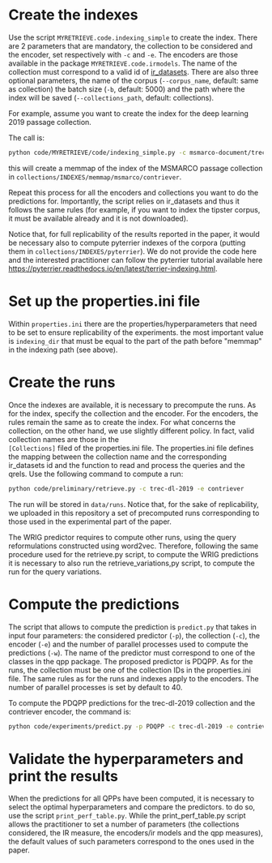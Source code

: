 # Create the indexes

Use the script <code>MYRETRIEVE.code.indexing_simple</code> to create the index. There are 2 parameters that are 
mandatory, the collection to be considered and the encoder, set respectively with <code>-c</code> and <code>-e</code>.
The encoders are those available in the package <code>MYRETRIEVE.code.irmodels</code>. The name of the collection
must correspond to a valid id of <a href=https://ir-datasets.com/>ir_datasets</a>. There are also three optional
parameters, the name of the corpus (<code>--corpus_name</code>, default: same as collection)
the batch size (<code>-b</code>, default: 5000) and the path where
the index will be saved (<code>--collections_path</code>, default: collections).

For example, assume you want to create  the index for the deep learning 2019 passage collection.

The call is:
```bash 
python code/MYRETRIEVE/code/indexing_simple.py -c msmarco-document/trec-dl-2019/judged --corpus_name msmarco -e contriever
```
this will create a memmap of the index of the MSMARCO passage collection in 
<code>collections/INDEXES/memmap/msmarco/contriever</code>.

Repeat this process for all the encoders and collections you want to do the predictions for.
Importantly, the script relies on ir_datasets and thus it follows the same rules (for example, if you want to index the
tipster corpus, it must be available already and it is not downloaded).

Notice that, for full replicability of the results reported in the paper, it would be necessary also to compute 
pyterrier indexes of the corpora (putting them in <code>collections/INDEXES/pyterrier</code>). We do not provide the 
code here and the interested practitioner can follow the pyterrier tutorial available here 
<a href="https://pyterrier.readthedocs.io/en/latest/terrier-indexing.html">
https://pyterrier.readthedocs.io/en/latest/terrier-indexing.html</a>.


# Set up the properties.ini file
Within <code>properties.ini</code> there are the properties/hyperparameters that need to be set to ensure replicability of the experiments.
the most important value is <code>indexing_dir</code> that must be equal to the part of the path before "memmap" in the 
indexing path (see above).

# Create the runs

Once the indexes are available, it is necessary to precompute the runs. As for the index, specify the collection and the 
encoder. For the encoders, the rules remain the same as to create the index. For what concerns the collection, 
on the other hand, we use slightly different policy. In fact, valid collection names are those in the <code>
[Collections]</code> filed of the properties.ini file. The properties.ini file defines the mapping between the collection
name and the corresponding ir_datasets id and the function to read and process the queries and the qrels.
Use the following command to compute a run:
```bash 
python code/preliminary/retrieve.py -c trec-dl-2019 -e contriever
```

The run will be stored in <code>data/runs</code>. Notice that, for the sake of replicability, we uploaded in this
repository a set of precomputed runs corresponding to those used in the experimental part of the paper.

The WRIG predictor requires to compute other runs, using the query reformulations constructed using word2vec. Therefore,
following the same procedure used for the retrieve.py script, to compute the WRIG predictions it is necessary to also run
the retrieve_variations,py script, to compute the run for the query variations. 


# Compute the predictions

The script that allows to compute the prediction is <code>predict.py</code>  that takes in input four parameters: the
considered predictor (<code>-p</code>), the collection (<code>-c</code>), the encoder (<code>-e</code>) and the number of parallel processes used to 
compute the predictions (<code>-w</code>). The name of the predictor must correspond to one of the classes in the qpp 
package. The proposed predictor is PDQPP. As for the runs, the collection must be one of the collection IDs in the 
properties.ini file. The same rules as for  the runs and indexes apply to the encoders. The number of parallel processes 
is set by default to 40. 

To compute the PDQPP predictions for the trec-dl-2019 collection and the contriever encoder, the command is:
```bash 
python code/experiments/predict.py -p PDQPP -c trec-dl-2019 -e contriever
```

# Validate the hyperparameters and print the results

When the predictions for all QPPs have been computed, it is necessary to select the optimal hyperparameters and compare 
the predictors. to do so, use the script <code>print_perf_table.py</code>. While the print_perf_table.py script allows 
the practitioner to set a number of parameters (the collections considered, the IR measure, the encoders/ir models and the qpp 
measures), the default values of such parameters correspond to the ones used in the paper. 